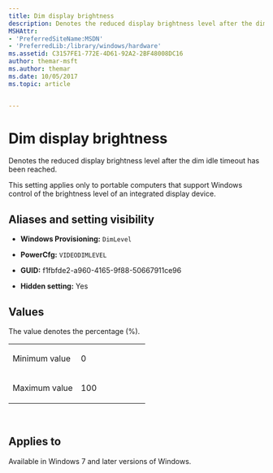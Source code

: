 ```yaml
---
title: Dim display brightness
description: Denotes the reduced display brightness level after the dim idle timeout has been reached.
MSHAttr:
- 'PreferredSiteName:MSDN'
- 'PreferredLib:/library/windows/hardware'
ms.assetid: C3157FE1-772E-4D61-92A2-2BF48008DC16
author: themar-msft
ms.author: themar
ms.date: 10/05/2017
ms.topic: article


---
```


# Dim display brightness


Denotes the reduced display brightness level after the dim idle timeout has been reached.

This setting applies only to portable computers that support Windows control of the brightness level of an integrated display device.

## <span id="Aliases_and_setting_visibility"></span><span id="aliases_and_setting_visibility"></span><span id="ALIASES_AND_SETTING_VISIBILITY"></span>Aliases and setting visibility


-   **Windows Provisioning:** `DimLevel       `

-   **PowerCfg:** `VIDEODIMLEVEL         `

-   **GUID:** f1fbfde2-a960-4165-9f88-50667911ce96

-   **Hidden setting:** Yes

## <span id="Values"></span><span id="values"></span><span id="VALUES"></span>Values


The value denotes the percentage (%).

<table>
<colgroup>
<col width="50%" />
<col width="50%" />
</colgroup>
<tbody>
<tr class="odd">
<td><p>Minimum value</p></td>
<td><p>0</p></td>
</tr>
<tr class="even">
<td><p>Maximum value</p></td>
<td><p>100</p></td>
</tr>
</tbody>
</table>

 

## <span id="Applies_to"></span><span id="applies_to"></span><span id="APPLIES_TO"></span>Applies to


Available in Windows 7 and later versions of Windows.
